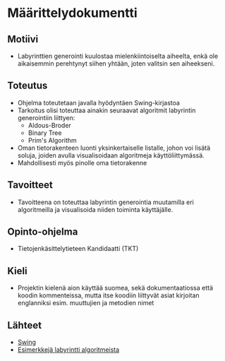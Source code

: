 # Määrittelydokumentti

## Motiivi
- Labyrinttien generointi kuulostaa mielenkiintoiselta aiheelta, enkä ole aikaisemmin perehtynyt siihen yhtään, joten valitsin sen aiheekseni.
## Toteutus
- Ohjelma toteutetaan javalla hyödyntäen Swing-kirjastoa
- Tarkoitus olisi toteuttaa ainakin seuraavat algoritmit labyrintin generointiin liittyen:
    - Aldous-Broder
    - Binary Tree
    - Prim's Algorithm
- Oman tietorakenteen luonti yksinkertaiselle listalle, johon voi lisätä soluja, joiden avulla visualisoidaan algoritmeja käyttöliittymässä. 
- Mahdollisesti myös pinolle oma tietorakenne
## Tavoitteet
- Tavoitteena on toteuttaa labyrintin generointia muutamilla eri algoritmeilla ja visualisoida niiden toiminta käyttäjälle.

## Opinto-ohjelma
- Tietojenkäsittelytieteen Kandidaatti (TKT)

## Kieli
- Projektin kielenä aion käyttää suomea, sekä dokumentaatiossa että koodin kommenteissa, mutta itse koodiin liittyvät asiat kirjoitan englanniksi esim. muuttujien ja metodien nimet

## Lähteet
- [Swing](https://docs.oracle.com/javase/tutorial/uiswing/index.html)
- [Esimerkkejä labyrintti algoritmeista](http://www.jamisbuck.org/mazes/)